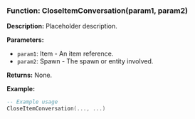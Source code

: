 ### Function: CloseItemConversation(param1, param2)

**Description:**
Placeholder description.

**Parameters:**
- `param1`: Item - An item reference.
- `param2`: Spawn - The spawn or entity involved.

**Returns:** None.

**Example:**

```lua
-- Example usage
CloseItemConversation(..., ...)
```
